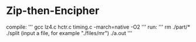 # Zip-then-Encipher

compile:
'''
gcc lz4.c hctr.c timing.c -march=native -O2
'''
run:
'''
rm ./part/*
./split (input a file, for example "./files/mr")
./a.out
'''